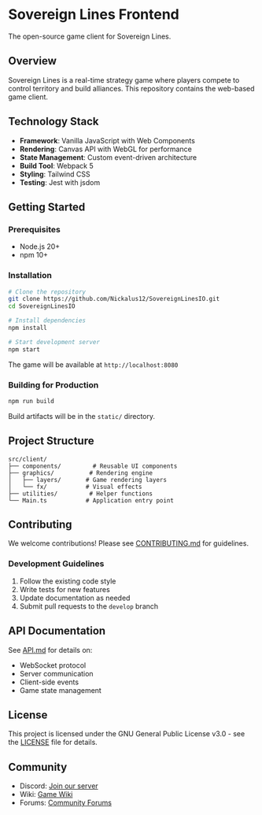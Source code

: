 # Sovereign Lines Frontend

The open-source game client for Sovereign Lines.

## Overview

Sovereign Lines is a real-time strategy game where players compete to control territory and build alliances. This repository contains the web-based game client.

## Technology Stack

- **Framework**: Vanilla JavaScript with Web Components
- **Rendering**: Canvas API with WebGL for performance
- **State Management**: Custom event-driven architecture
- **Build Tool**: Webpack 5
- **Styling**: Tailwind CSS
- **Testing**: Jest with jsdom

## Getting Started

### Prerequisites

- Node.js 20+ 
- npm 10+

### Installation

```bash
# Clone the repository
git clone https://github.com/Nickalus12/SovereignLinesIO.git
cd SovereignLinesIO

# Install dependencies
npm install

# Start development server
npm start
```

The game will be available at `http://localhost:8080`

### Building for Production

```bash
npm run build
```

Build artifacts will be in the `static/` directory.

## Project Structure

```
src/client/
├── components/         # Reusable UI components
├── graphics/          # Rendering engine
│   ├── layers/       # Game rendering layers
│   └── fx/           # Visual effects
├── utilities/         # Helper functions
└── Main.ts           # Application entry point
```

## Contributing

We welcome contributions! Please see [CONTRIBUTING.md](./CONTRIBUTING.md) for guidelines.

### Development Guidelines

1. Follow the existing code style
2. Write tests for new features
3. Update documentation as needed
4. Submit pull requests to the `develop` branch

## API Documentation

See [API.md](./API.md) for details on:
- WebSocket protocol
- Server communication
- Client-side events
- Game state management

## License

This project is licensed under the GNU General Public License v3.0 - see the [LICENSE](../../src/client/LICENSE-GPL.txt) file for details.

## Community

- Discord: [Join our server](https://discord.gg/sovereign-lines)
- Wiki: [Game Wiki](https://wiki.sovereignlines.io)
- Forums: [Community Forums](https://forums.sovereignlines.io)